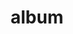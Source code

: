 ---
layout: album
resource: facebook
title: "album"
description: "masonry"
active: gallery
header-img: "img/gallery-bg.jpg"
album-title: "my 9th album"
images:
  - image_path: HQT/vay_dai/2/828759142630011_441288703_828759685963290_8236491023012710535_n.jpg
  - image_path: HQT/vay_dai/2/828759165963342_441276503_828759699296622_2098358158373322257_n.jpg
  - image_path: HQT/vay_dai/2/828759199296672_441292053_828759719296620_2910404672890513047_n.jpg
  - image_path: HQT/vay_dai/2/837001175139141_442462761_837002701805655_3121813142451955748_n.jpg
  - image_path: HQT/vay_dai/2/837001191805806_442479300_837002695138989_7150665211123044253_n.jpg
  - image_path: HQT/vay_dai/2/837081728464419_442471209_837082778464314_7322962709062921290_n.jpg
  - image_path: HQT/vay_dai/2/837081751797750_445364446_837082805130978_3271534381559766044_n.jpg
  - image_path: HQT/vay_dai/2/837081778464414_442488779_837082825130976_4614128188566137448_n.jpg
  - image_path: HQT/vay_dai/2/847006584138600_441248490_839992604839998_6683195577652338248_n.jpg
  - image_path: HQT/vay_dai/2/847006584138600_441607234_840288391477086_5305043743580199506_n.jpg
  - image_path: HQT/vay_dai/2/847006584138600_442495888_840289468143645_6842474883968683495_n.jpg
  - image_path: HQT/vay_dai/2/847006584138600_445369475_845329030973022_1472855747924294901_n.jpg
  - image_path: HQT/vay_dai/2/847006584138600_448471869_854955913343667_4562987332472258965_n.jpg
  - image_path: HQT/vay_dai/2/852659123573346_448210614_852659306906661_759107213090235853_n.jpg
  - image_path: HQT/vay_dai/2/852659143573344_449566446_863242925848299_3806777748836379805_n.jpg
  - image_path: HQT/vay_dai/2/852659143573344_449595728_863242875848304_3335544938150968699_n.jpg
  - image_path: HQT/vay_dai/2/852659163573342_448208763_852659333573325_7646048549078802406_n.jpg
  - image_path: HQT/vay_dai/2/852659183573340_448027301_852659346906657_7705628165328637205_n.jpg
  - image_path: HQT/vay_dai/2/856010703238188_448439878_856014376571154_5054977102131490661_n.jpg
  - image_path: HQT/vay_dai/2/856010723238186_448636792_856014383237820_507722259280696363_n.jpg
  - image_path: HQT/vay_dai/2/857265866446005_448794549_857266183112640_5805124869944218288_n.jpg
  - image_path: HQT/vay_dai/2/857265889779336_448580526_857266263112632_1697474536529636692_n.jpg
  - image_path: HQT/vay_dai/2/857265919779333_448880238_857266239779301_2592068048448191924_n.jpg
  - image_path: HQT/vay_dai/2/857265946445997_448882731_857266176445974_2546093606352683065_n.jpg
  - image_path: HQT/vay_dai/2/857324629773462_448834486_857325069773418_6426815056687819120_n.jpg
  - image_path: HQT/vay_dai/2/857324646440127_448758434_857325083106750_4231193546647803407_n.jpg
  - image_path: HQT/vay_dai/2/857324676440124_448833837_857325113106747_4798563664717706465_n.jpg
  - image_path: HQT/vay_dai/2/857367489769176_448829353_857368236435768_7201951242768221245_n.jpg
  - image_path: HQT/vay_dai/2/857367536435838_448722512_857368266435765_3813148177039947220_n.jpg
  - image_path: HQT/vay_dai/2/859364016236190_448903950_859364866236105_7318048855833784269_n.jpg
  - image_path: HQT/vay_dai/2/859364032902855_448904919_859364889569436_5060899551399780444_n.jpg
  - image_path: HQT/vay_dai/2/859364056236186_448881809_859364906236101_3016853034390794003_n.jpg
  - image_path: HQT/vay_dai/2/861981382641120_449044047_861981742641084_6454794410169982485_n.jpg
  - image_path: HQT/vay_dai/2/861981395974452_449067176_861981755974416_3661209151856916476_n.jpg
  - image_path: HQT/vay_dai/2/861981425974449_449067857_861981775974414_821694866596655385_n.jpg
  - image_path: HQT/vay_dai/2/862067789299146_444482836_862068219299103_7761302995236201224_n.jpg
  - image_path: HQT/vay_dai/2/862067809299144_449066388_862068245965767_6802884839477214235_n.jpg
  - image_path: HQT/vay_dai/2/862067832632475_449061213_862068252632433_197383180382203756_n.jpg
  - image_path: HQT/vay_dai/2/862201815952410_449062030_862202075952384_2657992152477930727_n.jpg
  - image_path: HQT/vay_dai/2/862201839285741_449046386_862202082619050_4748196070542598180_n.jpg
  - image_path: HQT/vay_dai/2/862201945952397_449018705_862201942619064_3871352705320659645_n.jpg
  - image_path: HQT/vay_dai/2/862810012558257_449468303_862810295891562_8924157512140781006_n.jpg
  - image_path: HQT/vay_dai/2/862810069224918_449447926_862810382558220_5962131579199668785_n.jpg
  - image_path: HQT/vay_dai/2/862897899216135_449135087_862897895882802_1223426703189800436_n.jpg
  - image_path: HQT/vay_dai/2/862897899216135_449447860_863316472507611_2872566823408864006_n.jpg
  - image_path: HQT/vay_dai/2/865315145641077_449485543_865315422307716_4753007592179785948_n.jpg
  - image_path: HQT/vay_dai/2/865315165641075_449594920_865315428974382_5821622053949598407_n.jpg
  - image_path: HQT/vay_dai/2/865315188974406_449573346_865315525641039_7017212596885313396_n.jpg
  - image_path: HQT/vay_dai/2/865917095580882_449601712_865917662247492_1026729803533003044_n.jpg
  - image_path: HQT/vay_dai/2/865917278914197_449604991_865917275580864_2534806623011683432_n.jpg
  - image_path: HQT/vay_dai/2/866295618876363_449958687_866295782209680_7638347969429550620_n.jpg
  - image_path: HQT/vay_dai/2/866295642209694_449716469_866295788876346_6783057395756359498_n.jpg
  - image_path: HQT/vay_dai/2/866295665543025_449965450_866295835543008_1978134405197590070_n.jpg
  - image_path: HQT/vay_dai/2/866295678876357_449974250_866295825543009_637248945914541092_n.jpg
  - image_path: HQT/vay_dai/2/870783101760948_450581470_870783098427615_8042806741574485250_n.jpg
  - image_path: HQT/vay_dai/2/870783195094272_450478688_870783191760939_6349973144545121832_n.jpg
  - image_path: HQT/vay_dai/2/870783258427599_450512168_870783255094266_2642955626483883552_n.jpg
  - image_path: HQT/vay_dai/2/871906408315284_450771421_871906611648597_6464716566863487059_n.jpg
  - image_path: HQT/vay_dai/2/871906421648616_450734528_871906621648596_2119488165369617682_n.jpg
  - image_path: HQT/vay_dai/2/871906458315279_450868831_871906638315261_5703167333310278402_n.jpg
  - image_path: HQT/vay_dai/2/872381381601120_451184841_872381578267767_6185475282165320151_n.jpg
  - image_path: HQT/vay_dai/2/872381394934452_450723289_872381571601101_7027475264992564607_n.jpg
  - image_path: HQT/vay_dai/2/872381428267782_450736942_872381608267764_7106113495412476253_n.jpg
  - image_path: HQT/vay_dai/2/882925533880038_453616450_882925850546673_8725780851388041852_n.jpg
  - image_path: HQT/vay_dai/2/882925573880034_453303438_882925867213338_965141579725598852_n.jpg
  - image_path: HQT/vay_dai/2/882925727213352_453391704_882925723880019_8051280660059959001_n.jpg
  - image_path: HQT/vay_dai/2/891771496328775_449744276_866495485523043_2970341494688384679_n.jpg
  - image_path: HQT/vay_dai/2/891771496328775_455121839_891775209661737_4330057066321042019_n.jpg
  - image_path: HQT/vay_dai/2/891771496328775_458756345_909827881189803_3461650068650543794_n.jpg
  - image_path: HQT/vay_dai/2/891771496328775_461761736_926186486220609_7159764208150075307_n.jpg
  - image_path: HQT/vay_dai/2/891771509662107_455342649_891775222995069_1754253261854327051_n.jpg
  - image_path: HQT/vay_dai/2/891771539662104_455365946_891775246328400_4835265756709132905_n.jpg
  - image_path: HQT/vay_dai/2/892450859594172_455247429_892451059594152_6080630838759918908_n.jpg
  - image_path: HQT/vay_dai/2/892450876260837_455735955_892451066260818_8003172456940178355_n.jpg
  - image_path: HQT/vay_dai/2/892450902927501_455809716_892451106260814_2241004512660293838_n.jpg
  - image_path: HQT/vay_dai/2/898591175646807_456539406_898470425658882_7428173499990071241_n.jpg
  - image_path: HQT/vay_dai/2/898591175646807_456674581_898591492313442_1136646245902645439_n.jpg
  - image_path: HQT/vay_dai/2/898591192313472_456780189_898591498980108_3535871079845622342_n.jpg
  - image_path: HQT/vay_dai/2/898591235646801_456876376_898591528980105_6023975372145290158_n.jpg
  - image_path: HQT/vay_dai/2/900061532166438_456955650_900062258833032_5716047201817162985_n.jpg
  - image_path: HQT/vay_dai/2/900061545499770_457257344_900062272166364_7800286190162553887_n.jpg
  - image_path: HQT/vay_dai/2/900061578833100_457145898_900062292166362_3741753657381933736_n.jpg
  - image_path: HQT/vay_dai/2/900061578833100_461774395_926187282887196_427908322270915347_n.jpg
  - image_path: HQT/vay_dai/2/907281858111072_458770460_907281861444405_5376040764157681611_n.jpg
  - image_path: HQT/vay_dai/2/909453404560584_459031344_909453621227229_1812903474574938162_n.jpg
  - image_path: HQT/vay_dai/2/909453421227249_458988157_909453627893895_7727914601127972344_n.jpg
  - image_path: HQT/vay_dai/2/909453451227246_459068629_909453651227226_1303459292225849657_n.jpg
  - image_path: HQT/vay_dai/2/926184286220829_461715827_926186729553918_493988020362254534_n.jpg
  - image_path: HQT/vay_dai/2/926184676220790_461648789_926187076220550_512283176883610777_n.jpg
  - image_path: HQT/vay_dai/2/926184762887448_461689564_926187126220545_8095684498635359240_n.jpg
  - image_path: HQT/vay_dai/2/926184836220774_461747669_926187169553874_371127687532796886_n.jpg
  - image_path: HQT/vay_dai/2/926184866220771_461929372_926187189553872_7385249475313890224_n.jpg
  - image_path: HQT/vay_dai/2/928649352640989_462059859_928651019307489_5302825221520070946_n.jpg
  - image_path: HQT/vay_dai/2/928649369307654_461925900_928651195974138_3316483310582913687_n.jpg
  - image_path: HQT/vay_dai/2/928649409307650_462185096_928651562640768_7177053821033662128_n.jpg
  - image_path: HQT/vay_dai/2/933956405443617_457150237_901365048702753_8137954486591013441_n.jpg
  - image_path: HQT/vay_dai/2/933956405443617_457366160_901364882036103_6046716925662198975_n.jpg
  - image_path: HQT/vay_dai/2/933956405443617_460613744_918255017013756_2151092537794198674_n.jpg
  - image_path: HQT/vay_dai/2/933956455443612_455791982_895177445988180_3848477980997913170_n.jpg
  - image_path: HQT/vay_dai/2/933956455443612_456249666_895180999321158_1333050951348908893_n.jpg
  - image_path: HQT/vay_dai/2/933956455443612_456323058_895178132654778_3353222135190187193_n.jpg
  - image_path: HQT/vay_dai/2/933956455443612_456516451_896515305854394_1488207018219410876_n.jpg
  - image_path: HQT/vay_dai/2/933956455443612_456517148_896515342521057_542907363728130145_n.jpg
  - image_path: HQT/vay_dai/2/933956455443612_457094585_901364855369439_3342712399148604086_n.jpg
  - image_path: HQT/vay_dai/2/933956455443612_457098297_901365095369415_3109643496445493994_n.jpg
  - image_path: HQT/vay_dai/2/934762092029715_462845027_934762505363007_5304118340863210840_n.jpg
  - image_path: HQT/vay_dai/2/934762148696376_462757298_934762528696338_4602065698359886500_n.jpg
  - image_path: HQT/vay_dai/2/941804301325494_464219987_941804304658827_3933208784859490932_n.jpg
---